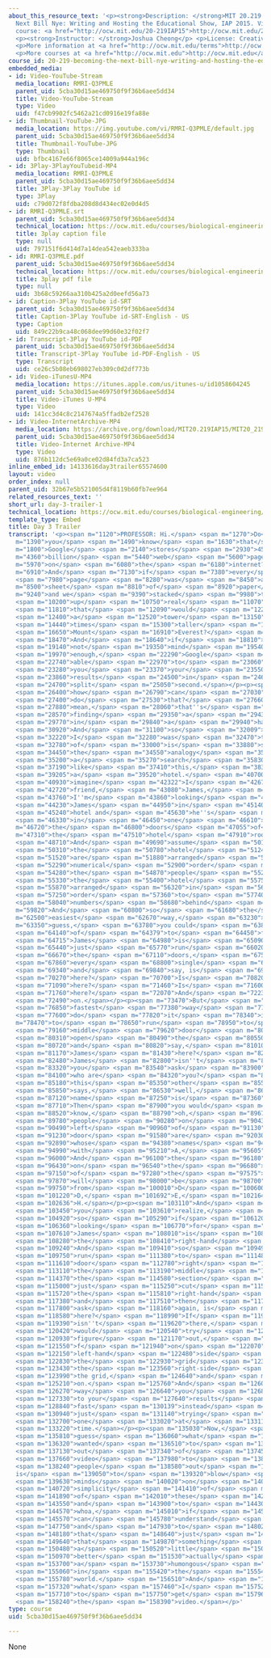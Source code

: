 ```yaml
---
about_this_resource_text: '<p><strong>Description: </strong>MIT 20.219 Becoming the
  Next Bill Nye: Writing and Hosting the Educational Show, IAP 2015. View the complete
  course: <a href="http://ocw.mit.edu/20-219IAP15">http://ocw.mit.edu/20-219IAP15</a>.</p>
  <p><strong>Instructor: </strong>Joshua Cheong</p> <p>License: Creative Commons BY-NC-SA</p>
  <p>More information at <a href="http://ocw.mit.edu/terms">http://ocw.mit.edu/terms</a></p>
  <p>More courses at <a href="http://ocw.mit.edu">http://ocw.mit.edu</a></p>'
course_id: 20-219-becoming-the-next-bill-nye-writing-and-hosting-the-educational-show-january-iap-2015
embedded_media:
- id: Video-YouTube-Stream
  media_location: RMRI-Q3PMLE
  parent_uid: 5cba30d15ae469750f9f36b6aee5dd34
  title: Video-YouTube-Stream
  type: Video
  uid: f47cb9902fc5462a21cd0916e19fa88e
- id: Thumbnail-YouTube-JPG
  media_location: https://img.youtube.com/vi/RMRI-Q3PMLE/default.jpg
  parent_uid: 5cba30d15ae469750f9f36b6aee5dd34
  title: Thumbnail-YouTube-JPG
  type: Thumbnail
  uid: bfbc4167e66f8065ce14009a944a196c
- id: 3Play-3PlayYouTubeid-MP4
  media_location: RMRI-Q3PMLE
  parent_uid: 5cba30d15ae469750f9f36b6aee5dd34
  title: 3Play-3Play YouTube id
  type: 3Play
  uid: c79d072f8fdba208d8d434ec02e0d4d5
- id: RMRI-Q3PMLE.srt
  parent_uid: 5cba30d15ae469750f9f36b6aee5dd34
  technical_location: https://ocw.mit.edu/courses/biological-engineering/20-219-becoming-the-next-bill-nye-writing-and-hosting-the-educational-show-january-iap-2015/student-projects/joshua-cheongs-project/day-3-trailer-1/RMRI-Q3PMLE.srt
  title: 3play caption file
  type: null
  uid: 797151f6d414d7a14dea542eaeb333ba
- id: RMRI-Q3PMLE.pdf
  parent_uid: 5cba30d15ae469750f9f36b6aee5dd34
  technical_location: https://ocw.mit.edu/courses/biological-engineering/20-219-becoming-the-next-bill-nye-writing-and-hosting-the-educational-show-january-iap-2015/student-projects/joshua-cheongs-project/day-3-trailer-1/RMRI-Q3PMLE.pdf
  title: 3play pdf file
  type: null
  uid: 3b68c59266aa310b425a2d0eefd56a73
- id: Caption-3Play YouTube id-SRT
  parent_uid: 5cba30d15ae469750f9f36b6aee5dd34
  title: Caption-3Play YouTube id-SRT-English - US
  type: Caption
  uid: 849c22b9ca48c068dee99d60e32f02f7
- id: Transcript-3Play YouTube id-PDF
  parent_uid: 5cba30d15ae469750f9f36b6aee5dd34
  title: Transcript-3Play YouTube id-PDF-English - US
  type: Transcript
  uid: ce26c5b08eb698027eb309c0d2df773b
- id: Video-iTunesU-MP4
  media_location: https://itunes.apple.com/us/itunes-u/id1058604245
  parent_uid: 5cba30d15ae469750f9f36b6aee5dd34
  title: Video-iTunes U-MP4
  type: Video
  uid: 141cc3d4c8c2147674a5ffadb2ef2528
- id: Video-InternetArchive-MP4
  media_location: https://archive.org/download/MIT20.219IAP15/MIT20_219IAP15_JC_D03_Pitch_360p.mp4
  parent_uid: 5cba30d15ae469750f9f36b6aee5dd34
  title: Video-Internet Archive-MP4
  type: Video
  uid: 876b112dc5e69a0ce02d84fd3a7ca523
inline_embed_id: 14133616day3trailer65574600
layout: video
order_index: null
parent_uid: 32b67e5b521005d4f8119b60fb7ee964
related_resources_text: ''
short_url: day-3-trailer-1
technical_location: https://ocw.mit.edu/courses/biological-engineering/20-219-becoming-the-next-bill-nye-writing-and-hosting-the-educational-show-january-iap-2015/student-projects/joshua-cheongs-project/day-3-trailer-1
template_type: Embed
title: Day 3 Trailer
transcript: '<p><span m="1120">PROFESSOR: Hi.</span> <span m="1270">Do</span> <span
  m="1390">you</span> <span m="1490">know</span> <span m="1630">that</span> <span
  m="1800">Google</span> <span m="2140">stores</span> <span m="2930">45</span> <span
  m="4360">billion</span> <span m="5440">web</span> <span m="5600">pages</span> <span
  m="5970">on</span> <span m="6080">the</span> <span m="6180">internet?</span> <span
  m="6910">And</span> <span m="7130">if</span> <span m="7380">every</span> <span m="7670">single</span>
  <span m="7980">page</span> <span m="8280">was</span> <span m="8450">a</span> <span
  m="8500">sheet</span> <span m="8810">of</span> <span m="8920">paper</span> <span
  m="9240">and we</span> <span m="9390">stacked</span> <span m="9980">them</span>
  <span m="10200">up</span> <span m="10750">real</span> <span m="11070">high,</span>
  <span m="11810">that</span> <span m="12090">would</span> <span m="12230">be</span>
  <span m="12400">a</span> <span m="12520">tower</span> <span m="13150">610</span>
  <span m="14440">times</span> <span m="15300">taller</span> <span m="16340">than</span>
  <span m="16650">Mount</span> <span m="16910">Everest?</span> <span m="17970">Whoa.</span>
  <span m="18470">And</span> <span m="18640">if</span> <span m="18810">that''s</span>
  <span m="19140">not</span> <span m="19350">mind</span> <span m="19540">blowing</span>
  <span m="19970">enough,</span> <span m="22290">Google</span> <span m="22590">is</span>
  <span m="22740">able</span> <span m="22970">to</span> <span m="23060">give</span>
  <span m="23280">you</span> <span m="23370">your</span> <span m="23550">search</span>
  <span m="23860">results</span> <span m="24500">in</span> <span m="24630">a</span>
  <span m="24700">split</span> <span m="25050">second.</span></p><p><span m="26200">So</span>
  <span m="26400">how</span> <span m="26790">can</span> <span m="27030">Google</span>
  <span m="27400">do</span> <span m="27530">that?</span> <span m="27660">I</span>
  <span m="27880">mean,</span> <span m="28060">that''s</span> <span m="28360">like</span>
  <span m="28570">finding</span> <span m="29350">a</span> <span m="29430">needle</span>
  <span m="29770">in</span> <span m="29840">a</span> <span m="29940">haystack.</span>
  <span m="30920">And</span> <span m="31100">so</span> <span m="32009">what</span>
  <span m="32220">I</span> <span m="32280">was</span> <span m="32470">thinking</span>
  <span m="32780">of</span> <span m="33000">is</span> <span m="33880">showing</span>
  <span m="34450">the</span> <span m="34550">analogy</span> <span m="35080">of</span>
  <span m="35200">a</span> <span m="35270">search</span> <span m="35830">algorithm,</span>
  <span m="37190">like</span> <span m="37410">this,</span> <span m="38320">through</span>
  <span m="39205">a</span> <span m="39520">hotel.</span> <span m="40700">So</span>
  <span m="40930">imagine</span> <span m="42322">I</span> <span m="42670">have a</span>
  <span m="42720">friend,</span> <span m="43080">James,</span> <span m="43640">and</span>
  <span m="43760">I''m</span> <span m="43860">looking</span> <span m="44090">for</span>
  <span m="44230">James</span> <span m="44950">in</span> <span m="45140">the</span>
  <span m="45240">hotel and</span> <span m="45630">he''s</span> <span m="46010">hiding</span>
  <span m="46330">in</span> <span m="46450">one</span> <span m="46610">of</span> <span
  m="46720">the</span> <span m="46800">doors</span> <span m="47055">of</span> <span
  m="47310">the</span> <span m="47510">hotel</span> <span m="47910">rooms.</span>
  <span m="48710">And</span> <span m="49690">assume</span> <span m="50100">that</span>
  <span m="50310">the</span> <span m="50780">hotel</span> <span m="51240">rooms</span>
  <span m="51520">are</span> <span m="51880">arranged</span> <span m="52210">in a</span>
  <span m="52290">numerical</span> <span m="52900">order</span> <span m="53410">and</span>
  <span m="54280">the</span> <span m="54870">people</span> <span m="55250">in</span>
  <span m="55330">the</span> <span m="55400">hotel</span> <span m="55750">are</span>
  <span m="55870">arranged</span> <span m="56320">in</span> <span m="56520">alphabetical</span>
  <span m="57250">order</span> <span m="57360">to</span> <span m="57740">the</span>
  <span m="58040">numbers</span> <span m="58680">behind</span> <span m="59070">them.</span></p><p><span
  m="59820">And</span> <span m="60800">so</span> <span m="61680">the</span> <span
  m="62500">easiest</span> <span m="62670">way,</span> <span m="63230">I</span> <span
  m="63350">guess,</span> <span m="63780">you could</span> <span m="63870">think</span>
  <span m="64140">of</span> <span m="64379">to</span> <span m="64450">find</span>
  <span m="64715">James</span> <span m="64980">is</span> <span m="65090">to</span>
  <span m="65440">just</span> <span m="65770">run</span> <span m="66020">through</span>
  <span m="66670">the</span> <span m="67110">doors,</span> <span m="67500">opening</span>
  <span m="67860">every</span> <span m="68800">single</span> <span m="69130">one,</span>
  <span m="69340">and</span> <span m="69840">say, is</span> <span m="69960">James</span>
  <span m="70270">here?</span> <span m="70700">Is</span> <span m="70820">James</span>
  <span m="71090">here?</span> <span m="71460">Is</span> <span m="71600">James</span>
  <span m="71760">here?</span> <span m="72070">And</span> <span m="72230">so</span>
  <span m="72490">on.</span></p><p><span m="73470">But</span> <span m="76730">the</span>
  <span m="76850">fastest</span> <span m="77380">way</span> <span m="77490">to</span>
  <span m="77600">do</span> <span m="77820">it</span> <span m="78340">is</span> <span
  m="78470">to</span> <span m="78650">run</span> <span m="78950">to</span> <span m="79050">the</span>
  <span m="79160">middle</span> <span m="79620">door</span> <span m="80100">and to</span>
  <span m="80310">open</span> <span m="80490">the</span> <span m="80550">door</span>
  <span m="80720">and</span> <span m="80820">say,</span> <span m="81010">is</span>
  <span m="81170">James</span> <span m="81430">here?</span> <span m="82030">And if</span>
  <span m="82480">James</span> <span m="82800">isn''t</span> <span m="83030">there,</span>
  <span m="83320">you</span> <span m="83540">ask</span> <span m="83900">him,</span>
  <span m="84100">who are</span> <span m="84320">you?</span> <span m="84910">Well,</span>
  <span m="85180">this</span> <span m="85350">other</span> <span m="85500">person</span>
  <span m="85850">says,</span> <span m="86530">well,</span> <span m="86950">my</span>
  <span m="87120">name</span> <span m="87250">is</span> <span m="87360">Daniel.</span>
  <span m="87710">Then</span> <span m="87900">you would</span> <span m="88010">instantly</span>
  <span m="88520">know,</span> <span m="88790">oh,</span> <span m="89670">the</span>
  <span m="89780">people</span> <span m="90280">on</span> <span m="90430">the</span>
  <span m="90490">left</span> <span m="90960">of</span> <span m="91130">this</span>
  <span m="91230">door</span> <span m="91580">are</span> <span m="92030">people</span>
  <span m="92890">whose</span> <span m="94380">names</span> <span m="94660">start</span>
  <span m="94990">with</span> <span m="95210">A,</span> <span m="95605">B, and C.</span>
  <span m="96000">And</span> <span m="96100">the</span> <span m="96180">people</span>
  <span m="96430">on</span> <span m="96540">the</span> <span m="96680">right-hand</span>
  <span m="97150">of</span> <span m="97280">the</span> <span m="97575">door</span>
  <span m="97870">will</span> <span m="98000">be</span> <span m="98700">people</span>
  <span m="99750">from</span> <span m="100010">D</span> <span m="100600">onwards,</span>
  <span m="101220">D,</span> <span m="101692">E,</span> <span m="102164">F,</span>
  <span m="102636">H.</span></p><p><span m="103110">And</span> <span m="103320">then</span>
  <span m="103450">you</span> <span m="103610">realize,</span> <span m="104180">oh,</span>
  <span m="104920">so</span> <span m="105290">if</span> <span m="106120">I''m</span>
  <span m="106360">looking</span> <span m="106770">for</span> <span m="106960">James,</span>
  <span m="107610">James</span> <span m="108010">is</span> <span m="108170">on</span>
  <span m="108280">the</span> <span m="108410">right-hand</span> <span m="108830">side.</span>
  <span m="109240">And</span> <span m="109410">so</span> <span m="109490">you will</span>
  <span m="109750">run</span> <span m="111380">to</span> <span m="111480">the</span>
  <span m="111610">door</span> <span m="112780">right</span> <span m="113030">in</span>
  <span m="113110">the</span> <span m="113190">middle</span> <span m="113790">of</span>
  <span m="114370">the</span> <span m="114580">section</span> <span m="114900">you</span>
  <span m="115000">just</span> <span m="115250">cut</span> <span m="115540">on</span>
  <span m="115720">the</span> <span m="115810">right-hand</span> <span m="115990">side,</span>
  <span m="117380">and</span> <span m="117510">then</span> <span m="117640">you will</span>
  <span m="117800">ask</span> <span m="118160">again, is</span> <span m="118220">James</span>
  <span m="118580">here?</span> <span m="118990">If</span> <span m="119170">James</span>
  <span m="119390">isn''t</span> <span m="119620">there,</span> <span m="120160">you</span>
  <span m="120420">would</span> <span m="120540">try</span> <span m="120850">to</span>
  <span m="120930">figure</span> <span m="121170">out,</span> <span m="121500">is</span>
  <span m="121550">f</span> <span m="121940">on</span> <span m="122070">the</span>
  <span m="122150">left-hand</span> <span m="122480">side</span> <span m="122680">of</span>
  <span m="122830">the</span> <span m="122930">grid</span> <span m="123260">or on</span>
  <span m="123430">the</span> <span m="123560">right-side</span> <span m="123740">of</span>
  <span m="123990">the grid,</span> <span m="124640">and</span> <span m="124980">so</span>
  <span m="125210">on.</span> <span m="125760">And</span> <span m="126090">that</span>
  <span m="126270">way</span> <span m="126640">you</span> <span m="126810">get</span>
  <span m="127330">to your</span> <span m="127640">results</span> <span m="128539">real</span>
  <span m="128840">fast</span> <span m="130139">instead</span> <span m="130539">of</span>
  <span m="130940">just</span> <span m="131140">trying</span> <span m="131550">it</span>
  <span m="132700">one</span> <span m="133020">at</span> <span m="133110">a</span>
  <span m="133220">time.</span></p><p><span m="135030">Now,</span> <span m="135710">I</span>
  <span m="135810">guess</span> <span m="136060">what</span> <span m="136300">I</span>
  <span m="136320">wanted</span> <span m="136510">to</span> <span m="136670">get</span>
  <span m="137130">out</span> <span m="137340">of</span> <span m="137450">this</span>
  <span m="137660">video</span> <span m="137980">to</span> <span m="138130">the</span>
  <span m="138240">people</span> <span m="138580">out</span> <span m="138770">there
  is</span> <span m="139050">to</span> <span m="139320">blow</span> <span m="139510">their</span>
  <span m="139630">minds</span> <span m="140020">on</span> <span m="140620">the</span>
  <span m="140720">simplicity</span> <span m="141410">of</span> <span m="141650">some</span>
  <span m="141890">of</span> <span m="142010">these</span> <span m="142600">algorithms</span>
  <span m="143550">and</span> <span m="143900">to</span> <span m="144300">say,</span>
  <span m="144570">whoa,</span> <span m="145010">if</span> <span m="145400">I</span>
  <span m="145570">can</span> <span m="145780">understand</span> <span m="146270">that--</span>
  <span m="147750">and</span> <span m="147930">to</span> <span m="148020">say</span>
  <span m="148180">that</span> <span m="148640">just</span> <span m="149340">knowing</span>
  <span m="149640">that</span> <span m="149870">something</span> <span m="150190">is</span>
  <span m="150480">a</span> <span m="150520">little</span> <span m="150780">bit</span>
  <span m="150970">better</span> <span m="151530">actually</span> <span m="153390">makes</span>
  <span m="153700">a</span> <span m="153730">humongous</span> <span m="154440">difference</span>
  <span m="155060">in</span> <span m="155420">the</span> <span m="155540">real</span>
  <span m="155780">world.</span> <span m="156510">And</span> <span m="157100">that''s</span>
  <span m="157320">what</span> <span m="157460">I</span> <span m="157520">want</span>
  <span m="157710">to</span> <span m="157750">get</span> <span m="157960">out of</span>
  <span m="158240">the</span> <span m="158390">video.</span></p>'
type: course
uid: 5cba30d15ae469750f9f36b6aee5dd34

---
```

None